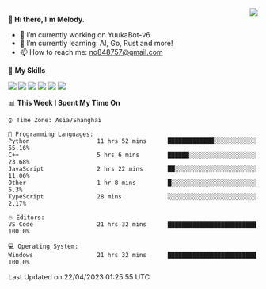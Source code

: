 <a href="#">
  <img align="right" src="https://github-readme-stats.vercel.app/api?username=melodyyuuka&count_private=true&show_icons=true" />
</a>

**👋 Hi there, I`m Melody.**

- 🔭 I’m currently working on YuukaBot-v6
- 🌱 I’m currently learning: AI, Go, Rust and more!
- 📫 How to reach me: no848757@gmail.com

🌟 **My Skills** 

![](https://img.shields.io/badge/-Python-3e74a2?style=flat-square&logo=Python&logoColor=fff)
![](https://img.shields.io/badge/-Java-007396?style=flat-square&logo=OpenJDK&logoColor=fff)
![](https://img.shields.io/badge/-Node.js-339933?style=flat-square&logo=Node.js&logoColor=fff)
![](https://img.shields.io/badge/-Git-f05032?style=flat-square&logo=git&logoColor=fff)
![](https://img.shields.io/badge/-PostgreSQL-4169e1?style=flat-square&logo=PostgreSQL&logoColor=fff)
![](https://img.shields.io/badge/-VSCode-007acc?style=flat-square&logo=Visual-Studio-Code&logoColor=fff)


<!--START_SECTION:waka-->
📊 **This Week I Spent My Time On** 

```text
⌚︎ Time Zone: Asia/Shanghai

💬 Programming Languages: 
Python                   11 hrs 52 mins      █████████████░░░░░░░░░░░░   55.16% 
C++                      5 hrs 6 mins        ██████░░░░░░░░░░░░░░░░░░░   23.68% 
JavaScript               2 hrs 22 mins       ██░░░░░░░░░░░░░░░░░░░░░░░   11.06% 
Other                    1 hr 8 mins         █░░░░░░░░░░░░░░░░░░░░░░░░   5.3% 
TypeScript               28 mins             ░░░░░░░░░░░░░░░░░░░░░░░░░   2.17%

🔥 Editors: 
VS Code                  21 hrs 32 mins      █████████████████████████   100.0%

💻 Operating System: 
Windows                  21 hrs 32 mins      █████████████████████████   100.0%

```


 Last Updated on 22/04/2023 01:25:55 UTC
<!--END_SECTION:waka-->
